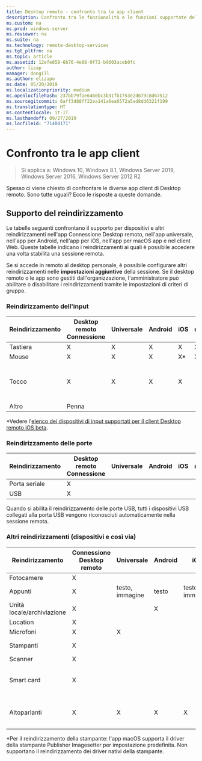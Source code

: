 ```yaml
---
title: Desktop remoto - confronto tra le app client
description: Confronto tra le funzionalità e le funzioni supportate delle diverse app di Desktop remoto.
ms.custom: na
ms.prod: windows-server
ms.reviewer: na
ms.suite: na
ms.technology: remote-desktop-services
ms.tgt_pltfrm: na
ms.topic: article
ms.assetid: 12efe858-6b76-4e08-9f72-b9603aceb0fc
author: lizap
manager: dongill
ms.author: elizapo
ms.date: 05/20/2019
ms.localizationpriority: medium
ms.openlocfilehash: 237bb79fae6460bc3b31fb1753e2d679c8d67512
ms.sourcegitcommit: 6aff3d88ff22ea141a6ea6572a5ad8dd6321f199
ms.translationtype: HT
ms.contentlocale: it-IT
ms.lasthandoff: 09/27/2019
ms.locfileid: "71404171"
---
```

# <a name="compare-the-client-apps"></a>Confronto tra le app client

>Si applica a: Windows 10, Windows 8.1, Windows Server 2019, Windows Server 2016, Windows Server 2012 R2

Spesso ci viene chiesto di confrontare le diverse app client di Desktop remoto. Sono tutte uguali? Ecco le risposte a queste domande.

## <a name="redirection-support"></a>Supporto del reindirizzamento

Le tabelle seguenti confrontano il supporto per dispositivi e altri reindirizzamenti nell'app Connessione Desktop remoto, nell'app universale, nell'app per Android, nell'app per iOS, nell'app per macOS app e nel client Web. Queste tabelle indicano i reindirizzamenti ai quali è possibile accedere una volta stabilita una sessione remota. 

Se si accede in remoto al desktop personale, è possibile configurare altri reindirizzamenti nelle **impostazioni aggiuntive** della sessione. Se il desktop remoto o le app sono gestiti dall'organizzazione, l'amministratore può abilitare o disabilitare i reindirizzamenti tramite le impostazioni di criteri di gruppo.

### <a name="input-redirection"></a>Reindirizzamento dell'input

| Reindirizzamento | Desktop remoto<br> Connessione | Universale | Android | iOS | macOS |          Client Web           |
|-------------|-------------------------------|-----------|---------|-----|-------|-------------------------------|
|  Tastiera   |               X               |     X     |    X    |  X  |   X   |               X               |
|    Mouse    |               X               |     X     |    X    | X\* |   X   |               X               |
|    Tocco    |               X               |     X     |    X    |  X  |       | X (Edge e Internet Explorer non supportati) |
|    Altro    |              Penna              |           |         |     |       |                               |

*Vedere l'[elenco dei dispositivi di input supportati per il client Desktop remoto iOS beta](remote-desktop-ios.md#supported-input-devices).

### <a name="port-redirection"></a>Reindirizzamento delle porte   

| Reindirizzamento | Desktop remoto <br>Connessione | Universale | Android | iOS | macOS | Client Web |
|-------------|-------------------------------|-----------|---------|-----|-------|------------|
| Porta seriale | X                             |           |         |     |       |            |
| USB         | X                             |           |         |     |       |            |

Quando si abilita il reindirizzamento delle porte USB, tutti i dispositivi USB collegati alla porta USB vengono riconosciuti automaticamente nella sessione remota.

### <a name="other-redirection-devices-etc"></a>Altri reindirizzamenti (dispositivi e così via)



| Reindirizzamento         | Connessione Desktop remoto | Universale   | Android | iOS         | macOS                                    | Client Web    |
|---------------------|---------------------------|-------------|---------|-------------|------------------------------------------|---------------|
| Fotocamere             | X                         |             |         |             |                                          |               |
| Appunti           | X                         | testo, immagine | testo    | testo, immagine | X                                        | testo          |
| Unità locale/archiviazione | X                         |             | X       |             | x                                        |               |
| Location            | X                         |             |         |             |                                          |               |
| Microfoni         | X                         |X            |         |             | X                                        |               |
| Stampanti            | X                         |             |         |             | X (solo CUPS)                            | Stampa PDF     |
| Scanner            | X                         |             |         |             |                                          |               |
| Smart card         | X                         |             |         |             | X (autenticazione Windows non supportata) |               |
| Altoparlanti            | X                         | X           | X       | X           | X                                        | X (tranne Internet Explorer) |

*Per il reindirizzamento della stampante: l'app macOS supporta il driver della stampante Publisher Imagesetter per impostazione predefinita. Non supportano il reindirizzamento dei driver nativi della stampante.
